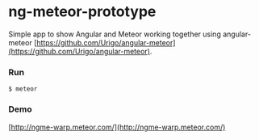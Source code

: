 # ng-meteor-prototype

Simple app to show Angular and Meteor working together using angular-meteor [https://github.com/Urigo/angular-meteor](https://github.com/Urigo/angular-meteor).

### Run

`$ meteor`

### Demo

[http://ngme-warp.meteor.com/](http://ngme-warp.meteor.com/)
